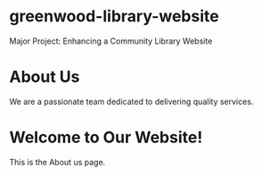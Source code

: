 # greenwood-library-website
Major Project: Enhancing a Community Library Website
<!DOCTYPE html>
<html lang="en">
<head>
  <meta charset="UTF-8">
  
  <h1>About Us</h1>
<p>We are a passionate team dedicated to delivering quality services.</p>

</head>
<body>
  <h1>Welcome to Our Website!</h1>
  <p>This is the  About us page.</p>
</body>
</html>
